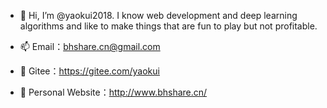 - 👋 Hi, I’m @yaokui2018. I know web development and deep learning algorithms and like to make things that are fun to play but not profitable.

- 📫 Email：bhshare.cn@gmail.com
- 💞️ Gitee：https://gitee.com/yaokui

- 👀 Personal Website：http://www.bhshare.cn/



<!---
yaokui2018/yaokui2018 is a ✨ special ✨ repository because its `README.md` (this file) appears on your GitHub profile.
You can click the Preview link to take a look at your changes.
--->

